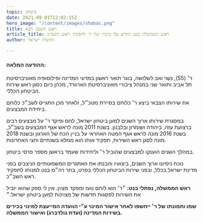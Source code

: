 ```yaml
---
topic: ביטחון
date: 2021-09-01T12:02:15Z
hero_image: "/content/images/shabac.png"
title: ראש השבכ הבא
article_title: ראש הממשלה בנט הודיע על מינויו של ר׳ לתפקיד ראש השב״כ
author: חדשות ישראל

---
```

#### ההודעה המלאה:

ר׳ (55), נשוי ואב לשלושה, בוגר תואר ראשון במדעי המדינה ופילוסופיה מאוניברסיטת תל אביב ותואר שני במנהל ציבורי מאוניברסיטת הארוורד, מכהן כיום כסגן ראש שירות הביטחון הכללי.

את שירותו הצבאי ביצע ר׳ כלוחם בסיירת מטכ״ל, ולאחר מכן התגייס לשב״כ כלוחם ביחידת המבצעים.

במסגרת שירותו ארוך השנים למען ביטחון ישראל, לחם ופיקד ר׳ על מבצעים רבים ברצועת עזה, ביהודה ושומרון ובלבנון. בשנת 2011 מונה לראש אגף המבצעים בשב״כ, בשנת 2016 מונה לראש אגף המטה האחראי על בניין הכח של הארגון ובשנת 2018 מונה לסגן ראש השירות, תפקיד אותו הוא ממלא בשנתיים וחצי האחרונות.

במהלך השנים הוענקו למבצעים שהוביל ר׳ וליחידות שעמד בראשן מספר פרסי ביטחון.

נוכח ניסיונו ארוך השנים, ביצועיו והבנתו את האתגרים המשמעותיים הניצבים בפני מדינת ישראל בכלל, ובפני שירות הביטחון הכללי בפרט, בחר רה״מ בנט למנותו לתפקיד ראש השב״כ.

**ראש הממשלה, נפתלי בנט:** ״ר׳ הוא לוחם נועז ומפקד מצוין. אין לי ספק שהוא יוביל את השירות לפסגות חדשות של מצוינות למען ביטחון ישראל.״

**שמו ותמונתו של ר׳ ייחשפו לאחר אישור המינוי ע״י הוועדה המייעצת למינוי בכירים בשירות המדינה (ועדת גולדברג) ואישור הממשלה.**